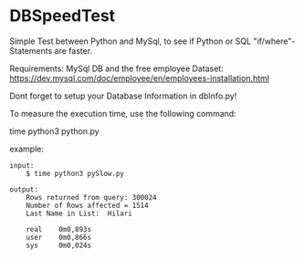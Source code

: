 # DBSpeedTest
Simple Test between Python and MySql, to see if Python or SQL "if/where"-Statements are faster.

Requirements: MySql DB and the free employee Dataset:
https://dev.mysql.com/doc/employee/en/employees-installation.html

Dont forget to setup your Database Information in dbInfo.py!

To measure the execution time, use the following command:

time python3 python.py 

example:

    input:
        $ time python3 pySlow.py

    output:
        Rows returned from query: 300024
        Number of Rows affected = 1514
        Last Name in List:  Hilari

        real    0m0,893s
        user    0m0,866s
        sys     0m0,024s

